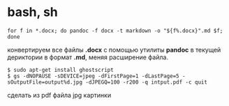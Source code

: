 bash, sh
=

```
for f in *.docx; do pandoc -f docx -t markdown -o "${f%.docx}".md $f; done
```
конвертируем все файлы **.docx**  с помощью утилиты **pandoc**  в текущей дериктории в формат **.md**, меняя расширение файла.

```
$ sudo apt-get install ghostscript
$ gs -dNOPAUSE -sDEVICE=jpeg -dFirstPage=1 -dLastPage=5 -sOutputFile=output%d.jpg -dJPEGQ=100 -r200 -q intput.pdf -c quit
```
сделать из pdf файла jpg картинки
